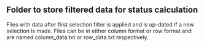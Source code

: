 ## Folder to store filtered data for status calculation
Files with data after first selection filter is applied and is up-dated if a new selection is made.
Files can be in either column format or row format and are named column_data.txt or row_data.txt respectively.